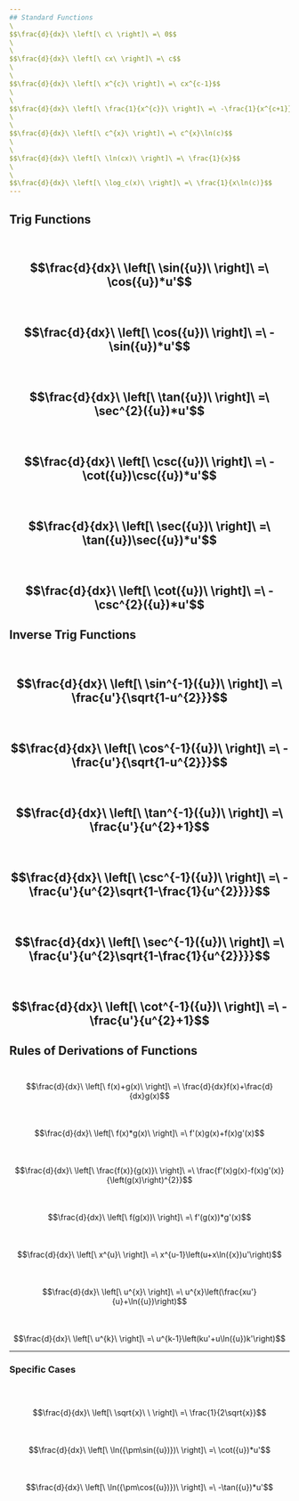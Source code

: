```yaml
---
## Standard Functions
\
$$\frac{d}{dx}\ \left[\ c\ \right]\ =\ 0$$
\
\
$$\frac{d}{dx}\ \left[\ cx\ \right]\ =\ c$$
\
\
$$\frac{d}{dx}\ \left[\ x^{c}\ \right]\ =\ cx^{c-1}$$
\
\
$$\frac{d}{dx}\ \left[\ \frac{1}{x^{c}}\ \right]\ =\ -\frac{1}{x^{c+1}}$$
\
\
$$\frac{d}{dx}\ \left[\ c^{x}\ \right]\ =\ c^{x}\ln(c)$$
\
\
$$\frac{d}{dx}\ \left[\ \ln(cx)\ \right]\ =\ \frac{1}{x}$$
\
\
$$\frac{d}{dx}\ \left[\ \log_c(x)\ \right]\ =\ \frac{1}{x\ln(c)}$$
---
```

## Trig Functions
\
$$\frac{d}{dx}\ \left[\ \sin({u})\ \right]\ =\ \cos({u})*u'$$
\
\
$$\frac{d}{dx}\ \left[\ \cos({u})\ \right]\ =\ -\sin({u})*u'$$
\
\
$$\frac{d}{dx}\ \left[\ \tan({u})\ \right]\ =\ \sec^{2}({u})*u'$$
\
\
$$\frac{d}{dx}\ \left[\ \csc({u})\ \right]\ =\ -\cot({u})\csc({u})*u'$$
\
\
$$\frac{d}{dx}\ \left[\ \sec({u})\ \right]\ =\ \tan({u})\sec({u})*u'$$
\
\
$$\frac{d}{dx}\ \left[\ \cot({u})\ \right]\ =\ -\csc^{2}({u})*u'$$
---
## Inverse Trig Functions
\
$$\frac{d}{dx}\ \left[\ \sin^{-1}({u})\ \right]\ =\ \frac{u'}{\sqrt{1-u^{2}}}$$
\
\
$$\frac{d}{dx}\ \left[\ \cos^{-1}({u})\ \right]\ =\ -\frac{u'}{\sqrt{1-u^{2}}}$$
\
\
$$\frac{d}{dx}\ \left[\ \tan^{-1}({u})\ \right]\ =\ \frac{u'}{u^{2}+1}$$
\
\
$$\frac{d}{dx}\ \left[\ \csc^{-1}({u})\ \right]\ =\ -\frac{u'}{u^{2}\sqrt{1-\frac{1}{u^{2}}}}$$
\
\
$$\frac{d}{dx}\ \left[\ \sec^{-1}({u})\ \right]\ =\ \frac{u'}{u^{2}\sqrt{1-\frac{1}{u^{2}}}}$$
\
\
$$\frac{d}{dx}\ \left[\ \cot^{-1}({u})\ \right]\ =\ -\frac{u'}{u^{2}+1}$$
---
## Rules of Derivations of Functions
\
$$\frac{d}{dx}\ \left[\ f(x)+g(x)\ \right]\ =\ \frac{d}{dx}f(x)+\frac{d}{dx}g(x)$$
\
\
$$\frac{d}{dx}\ \left[\ f(x)*g(x)\ \right]\ =\ f'(x)g(x)+f(x)g'(x)$$
\
\
$$\frac{d}{dx}\ \left[\ \frac{f(x)}{g(x)}\ \right]\ =\ \frac{f'(x)g(x)-f(x)g'(x)}{\left(g(x)\right)^{2}}$$
\
\
$$\frac{d}{dx}\ \left[\ f(g(x))\ \right]\ =\ f'(g(x))*g'(x)$$
\
\
$$\frac{d}{dx}\ \left[\ x^{u}\ \right]\ =\ x^{u-1}\left(u+x\ln({x})u'\right)$$
\
\
$$\frac{d}{dx}\ \left[\ u^{x}\ \right]\ =\ u^{x}\left(\frac{xu'}{u}+\ln({u})\right)$$
\
\
$$\frac{d}{dx}\ \left[\ u^{k}\ \right]\ =\ u^{k-1}\left(ku'+u\ln({u})k'\right)$$

---
### Specific Cases
\
\
$$\frac{d}{dx}\ \left[\ \sqrt{x}\ \ \right]\ =\ \frac{1}{2\sqrt{x}}$$
\
\
$$\frac{d}{dx}\ \left[\ \ln({\pm\sin({u})})\ \right]\ =\ \cot({u})*u'$$
\
\
$$\frac{d}{dx}\ \left[\ \ln({\pm\cos({u})})\ \right]\ =\ -\tan({u})*u'$$
